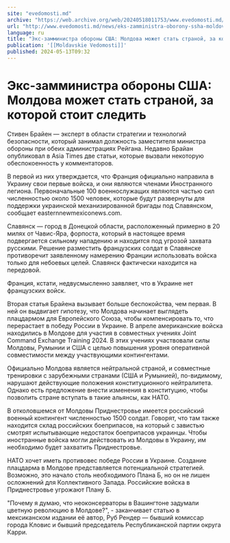 ```yaml
---
site: "evedomosti.md"
archive: "https://web.archive.org/web/20240518011753/www.evedomosti.md/news/eks-zamministra-oborony-ssha-moldova-mozhet-stat-stranoj-za"
url: "http://www.evedomosti.md/news/eks-zamministra-oborony-ssha-moldova-mozhet-stat-stranoj-za"
language: ru
title: "Экс-замминистра обороны США: Молдова может стать страной, за которой стоит следить"
publication: '[[Moldavskie Vedomosti]]'
published: 2024-05-13T09:32
---
```


# Экс-замминистра обороны США: Молдова может стать страной, за которой стоит следить

Стивен Брайен — эксперт в области стратегии и технологий безопасности, который занимал должность заместителя министра обороны при обеих администрациях Рейгана. Недавно Брайан опубликовал в Asia Times две статьи, которые вызвали некоторую обеспокоенность у комментаторов.

В первой из них утверждается, что Франция официально направила в Украину свои первые войска, и они являются членами Иностранного легиона. Первоначальные 100 военнослужащих являются частью сил численностью около 1500 человек, которые будут развернуты для поддержки украинской механизированной бригады под Славянском, сообщает easternnewmexiconews.com.

Славянск — город в Донецкой области, расположенный примерно в 20 милях от Чавис-Яра, форпоста, который в настоящее время подвергается сильному нападению и находится под угрозой захвата русскими. Решение разместить французских солдат в Славянске противоречит заявленному намерению Франции использовать войска только для небоевых целей. Славянск фактически находится на передовой.

Франция, кстати, недвусмысленно заявляет, что в Украине нет французских войск.

Вторая статья Брайена вызывает больше беспокойства, чем первая. В ней он выдвигает гипотезу, что Молдова начинает выглядеть плацдармом для Европейского Союза, чтобы компенсировать то, что перерастает в победу России в Украине. В апреле американские войска находились в Молдове для участия в совместных учениях Joint Command Exchange Training 2024. В этих учениях участвовали силы Молдовы, Румынии и США с целью повышения уровня оперативной совместимости между участвующими контингентами.

Официально Молдова является нейтральной страной, и совместные тренировки с зарубежными странами (США и Румынией), по-видимому, нарушают действующие положения конституционного нейтралитета. Однако есть предложение внести изменения в конституцию, чтобы позволить стране вступать в такие альянсы, как НАТО.

В отколовшемся от Молдовы Приднестровье имеется российский военный контингент численностью 1500 солдат. Говорят, что там также находится склад российских боеприпасов, на который с завистью смотрят испытывающие недостаток боеприпасов украинцы. Чтобы иностранные войска могли действовать из Молдовы в Украину, им необходимо будет захватить Приднестровье.

НАТО хочет иметь противовес победе России в Украине. Создание плацдарма в Молдове представляется потенциальной стратегией. Возможно, это начало столь необходимого Плана Б, но он не лишен осложнений для Коллективного Запада. Российские войска в Приднестровье угрожают Плану Б.

"Почему я думаю, что неоконсерваторы в Вашингтоне задумали цветную революцию в Молдове?", - заканчивает статью в мексиканском издании её автор, Руб Рендер — бывший комиссар города Кловис и бывший председатель Республиканской партии округа Карри.